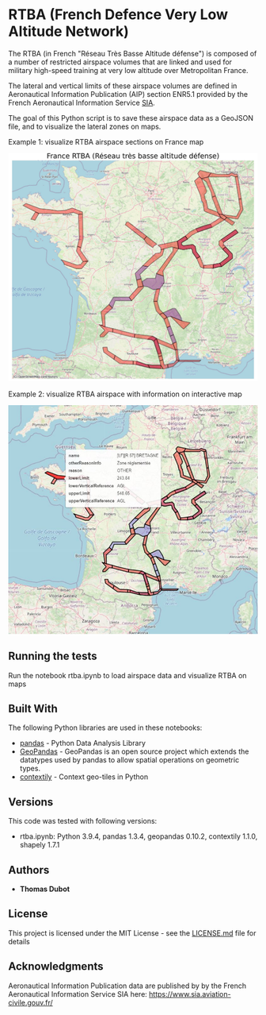 # RTBA (French Defence Very Low Altitude Network)

The RTBA (in French "Réseau Très Basse Altitude défense") is composed of a number of restricted airspace volumes that are linked and used for military high-speed training at very low altitude over Metropolitan France.

The lateral and vertical limits of these airspace volumes are defined in Aeronautical Information Publication (AIP) section ENR5.1 provided by the French Aeronautical Information Service [SIA](https://www.sia.aviation-civile.gouv.fr/).

The goal of this Python script is to save these airspace data as a GeoJSON file, and to visualize the lateral zones on maps.  


Example 1: visualize RTBA airspace sections on France map

![rtba](rtba.png)


Example 2: visualize RTBA airspace with information on interactive map

![rtba_interactive](rtba_interactive.png)


## Running the tests

Run the notebook rtba.ipynb to load airspace data and visualize RTBA on maps


## Built With

The following Python libraries are used in these notebooks:
* [pandas](https://pandas.pydata.org/) - Python Data Analysis Library
* [GeoPandas](https://geopandas.org/en/stable/) - GeoPandas is an open source project which extends the datatypes used by pandas to allow spatial operations on geometric types.
* [contextily](https://github.com/darribas/contextily) - Context geo-tiles in Python

## Versions

This code was tested with following versions:
* rtba.ipynb: Python 3.9.4, pandas 1.3.4, geopandas 0.10.2, contextily 1.1.0, shapely 1.7.1


## Authors

* **Thomas Dubot** 

## License

This project is licensed under the MIT License - see the [LICENSE.md](LICENSE.md) file for details

## Acknowledgments

Aeronautical Information Publication data are published by by the French Aeronautical Information Service SIA here: https://www.sia.aviation-civile.gouv.fr/







